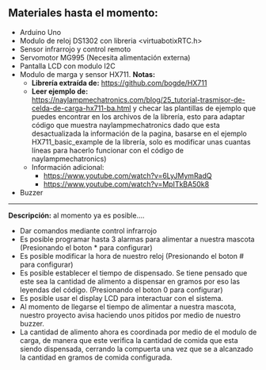  ## Materiales hasta el momento:

* Arduino Uno
* Modulo de reloj DS1302 con libreria <virtuabotixRTC.h>
* Sensor infrarrojo y control remoto
* Servomotor MG995 (Necesita alimentación externa)
* Pantalla LCD  con modulo I2C
* Modulo de marga y sensor HX711. **Notas:**
	* **Librería extraída de:** https://github.com/bogde/HX711 
	* **Leer ejemplo de:** https://naylampmechatronics.com/blog/25_tutorial-trasmisor-de-celda-de-carga-hx711-ba.html y checar las plantillas de ejemplo que puedes encontrar en los archivos de la librería, esto para adaptar código que muestra naylampmechatronics dado que esta desactualizada la información de la pagina, basarse en el ejemplo HX711_basic_example de la librería, solo es modificar unas cuantas líneas para hacerlo funcionar con el código de naylampmechatronics)
  * Información adicional:
  	* https://www.youtube.com/watch?v=6LyJMymRadQ
  	* https://www.youtube.com/watch?v=MpITkBA50k8
* Buzzer

---

**Descripción:** al momento ya es posible....

* Dar comandos mediante control infrarrojo
* Es posible programar hasta 3 alarmas para alimentar a nuestra mascota (Presionando el boton * para configurar)
* Es posible modificar la hora de nuestro reloj (Presionando el boton # para configurar)
* Es posible establecer el tiempo de dispensado. Se tiene pensado que este sea la cantidad de alimento a dispensar en gramos por eso las leyendas del código. (Presionando el boton 0 para configurar)
* Es posible usar el display LCD para interactuar con el sistema.
* Al momento de llegarse el tiempo de alimentar a nuestra mascota, nuestro proyecto avisa haciendo unos pitidos por medio de nuestro buzzer.
* La cantidad de alimento ahora es coordinada por medio de el modulo de carga, de manera que este verifica la cantidad de comida que esta siendo dispensada, cerrando la compuerta una vez que se a alcanzado la cantidad en gramos de comida configurada.

